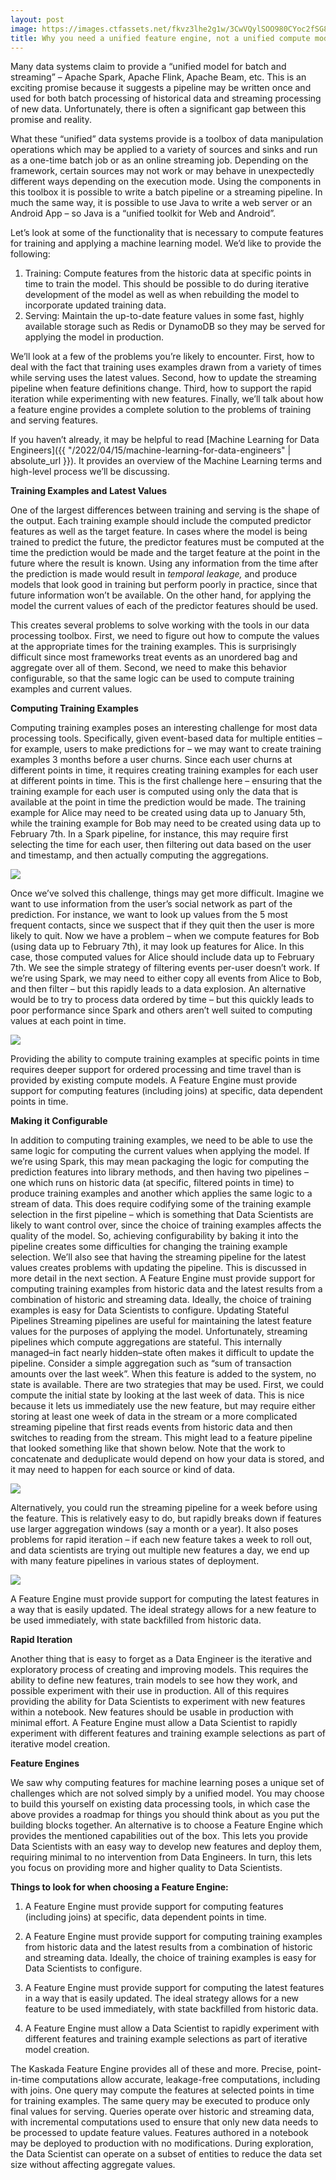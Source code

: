 ```yaml
---
layout: post
image: https://images.ctfassets.net/fkvz3lhe2g1w/3CwVQylSOO980CYoc2fSG8/51a48447a5dc0da7966bcf474f3f4bfc/Screenshot_2022-12-06_at_11.57.45_AM.png?w=2880
title: Why you need a unified feature engine, not a unified compute model
---
```


Many data systems claim to provide a “unified model for batch and streaming” – Apache Spark, Apache Flink, Apache Beam, etc. This is an exciting promise because it suggests a pipeline may be written once and used for both batch processing of historical data and streaming processing of new data. Unfortunately, there is often a significant gap between this promise and reality.

What these “unified” data systems provide is a toolbox of data manipulation operations which may be applied to a variety of sources and sinks and run as a one-time batch job or as an online streaming job. Depending on the framework, certain sources may not work or may behave in unexpectedly different ways depending on the execution mode. Using the components in this toolbox it is possible to write a batch pipeline or a streaming pipeline. In much the same way, it is possible to use Java to write a web server or an Android App – so Java is a “unified toolkit for Web and Android”.

Let’s look at some of the functionality that is necessary to compute features for training and applying a machine learning model. We’d like to provide the following:

1.  Training: Compute features from the historic data at specific points in time to train the model. This should be possible to do during iterative development of the model as well as when rebuilding the model to incorporate updated training data.
2.  Serving: Maintain the up-to-date feature values in some fast, highly available storage such as Redis or DynamoDB so they may be served for applying the model in production.

We’ll look at a few of the problems you’re likely to encounter. First, how to deal with the fact that training uses examples drawn from a variety of times while serving uses the latest values. Second, how to update the streaming pipeline when feature definitions change. Third, how to support the rapid iteration while experimenting with new features. Finally, we’ll talk about how a feature engine provides a complete solution to the problems of training and serving features.

If you haven’t already, it may be helpful to read [Machine Learning for Data Engineers]({{ "/2022/04/15/machine-learning-for-data-engineers" | absolute_url }}). It provides an overview of the Machine Learning terms and high-level process we’ll be discussing.

**Training Examples and Latest Values**

One of the largest differences between training and serving is the shape of the output. Each training example should include the computed predictor features as well as the target feature. In cases where the model is being trained to predict the future, the predictor features must be computed at the time the prediction would be made and the target feature at the point in the future where the result is known. Using any information from the time after the prediction is made would result in _temporal leakage,_ and produce models that look good in training but perform poorly in practice, since that future information won’t be available. On the other hand, for applying the model the current values of each of the predictor features should be used.

This creates several problems to solve working with the tools in our data processing toolbox. First, we need to figure out how to compute the values at the appropriate times for the training examples. This is surprisingly difficult since most frameworks treat events as an unordered bag and aggregate over all of them. Second, we need to make this behavior configurable, so that the same logic can be used to compute training examples and current values.

**Computing Training Examples**

Computing training examples poses an interesting challenge for most data processing tools. Specifically, given event-based data for multiple entities – for example, users to make predictions for – we may want to create training examples 3 months before a user churns. Since each user churns at different points in time, it requires creating training examples for each user at different points in time. This is the first challenge here – ensuring that the training example for each user is computed using only the data that is available at the point in time the prediction would be made. The training example for Alice may need to be created using data up to January 5th, while the training example for Bob may need to be created using data up to February 7th. In a Spark pipeline, for instance, this may require first selecting the time for each user, then filtering out data based on the user and timestamp, and then actually computing the aggregations.

![](https://images.ctfassets.net/fkvz3lhe2g1w/36zAy8rhc7G73ntM5o0bgj/c2c70ae50e240f154568ff715b9e8540/Screen_Shot_2022-06-20_at_5.01.00_PM.png)

Once we’ve solved this challenge, things may get more difficult. Imagine we want to use information from the user’s social network as part of the prediction. For instance, we want to look up values from the 5 most frequent contacts, since we suspect that if they quit then the user is more likely to quit. Now we have a problem – when we compute features for Bob (using data up to February 7th), it may look up features for Alice. In this case, those computed values for Alice should include data up to February 7th. We see the simple strategy of filtering events per-user doesn’t work. If we’re using Spark, we may need to either copy all events from Alice to Bob, and then filter – but this rapidly leads to a data explosion. An alternative would be to try to process data ordered by time – but this quickly leads to poor performance since Spark and others aren’t well suited to computing values at each point in time.

![](https://images.ctfassets.net/fkvz3lhe2g1w/672yD45fwiHYy8ssnd0Gjy/794e51ddd79db577a8eb42b348cf315d/Screen_Shot_2022-06-20_at_5.00.33_PM.png)

Providing the ability to compute training examples at specific points in time requires deeper support for ordered processing and time travel than is provided by existing compute models. A Feature Engine must provide support for computing features (including joins) at specific, data dependent points in time.

**Making it Configurable**

In addition to computing training examples, we need to be able to use the same logic for computing the current values when applying the model. If we’re using Spark, this may mean packaging the logic for computing the prediction features into library methods, and then having two pipelines – one which runs on historic data (at specific, filtered points in time) to produce training examples and another which applies the same logic to a stream of data. This does require codifying some of the training example selection in the first pipeline – which is something that Data Scientists are likely to want control over, since the choice of training examples affects the quality of the model. So, achieving configurability by baking it into the pipeline creates some difficulties for changing the training example selection. We’ll also see that having the streaming pipeline for the latest values creates problems with updating the pipeline. This is discussed in more detail in the next section. A Feature Engine must provide support for computing training examples from historic data and the latest results from a combination of historic and streaming data. Ideally, the choice of training examples is easy for Data Scientists to configure. Updating Stateful Pipelines Streaming pipelines are useful for maintaining the latest feature values for the purposes of applying the model. Unfortunately, streaming pipelines which compute aggregations are stateful. This internally managed–in fact nearly hidden–state often makes it difficult to update the pipeline. Consider a simple aggregation such as “sum of transaction amounts over the last week”. When this feature is added to the system, no state is available. There are two strategies that may be used. First, we could compute the initial state by looking at the last week of data. This is nice because it lets us immediately use the new feature, but may require either storing at least one week of data in the stream or a more complicated streaming pipeline that first reads events from historic data and then switches to reading from the stream. This might lead to a feature pipeline that looked something like that shown below. Note that the work to concatenate and deduplicate would depend on how your data is stored, and it may need to happen for each source or kind of data.

![](https://images.ctfassets.net/fkvz3lhe2g1w/vQmERPLyc7tEnueMLrTEQ/41eeb38d2e390e0a9b83900bb26632d2/Screen_Shot_2022-06-21_at_9.16.26_AM.png)

Alternatively, you could run the streaming pipeline for a week before using the feature. This is relatively easy to do, but rapidly breaks down if features use larger aggregation windows (say a month or a year). It also poses problems for rapid iteration – if each new feature takes a week to roll out, and data scientists are trying out multiple new features a day, we end up with many feature pipelines in various states of deployment.

![](https://images.ctfassets.net/fkvz3lhe2g1w/4GHhrIbNTZvWtTPoU6Zi84/5fd7a431878e8f98065f1e103384993f/Screen_Shot_2022-06-20_at_5.01.47_PM.png)

A Feature Engine must provide support for computing the latest features in a way that is easily updated. The ideal strategy allows for a new feature to be used immediately, with state backfilled from historic data.

**Rapid Iteration**

Another thing that is easy to forget as a Data Engineer is the iterative and exploratory process of creating and improving models. This requires the ability to define new features, train models to see how they work, and possible experiment with their use in production. All of this requires providing the ability for Data Scientists to experiment with new features within a notebook. New features should be usable in production with minimal effort. A Feature Engine must allow a Data Scientist to rapidly experiment with different features and training example selections as part of iterative model creation.

**Feature Engines**

We saw why computing features for machine learning poses a unique set of challenges which are not solved simply by a unified model. You may choose to build this yourself on existing data processing tools, in which case the above provides a roadmap for things you should think about as you put the building blocks together. An alternative is to choose a Feature Engine which provides the mentioned capabilities out of the box. This lets you provide Data Scientists with an easy way to develop new features and deploy them, requiring minimal to no intervention from Data Engineers. In turn, this lets you focus on providing more and higher quality to Data Scientists.

**Things to look for when choosing a Feature Engine:**

1. A Feature Engine must provide support for computing features (including joins) at specific, data dependent points in time.

2. A Feature Engine must provide support for computing training examples from historic data and the latest results from a combination of historic and streaming data. Ideally, the choice of training examples is easy for Data Scientists to configure.

3. A Feature Engine must provide support for computing the latest features in a way that is easily updated. The ideal strategy allows for a new feature to be used immediately, with state backfilled from historic data.

4. A Feature Engine must allow a Data Scientist to rapidly experiment with different features and training example selections as part of iterative model creation.

The Kaskada Feature Engine provides all of these and more. Precise, point-in-time computations allow accurate, leakage-free computations, including with joins. One query may compute the features at selected points in time for training examples. The same query may be executed to produce only final values for serving. Queries operate over historic and streaming data, with incremental computations used to ensure that only new data needs to be processed to update feature values. Features authored in a notebook may be deployed to production with no modifications. During exploration, the Data Scientist can operate on a subset of entities to reduce the data set size without affecting aggregate values.

